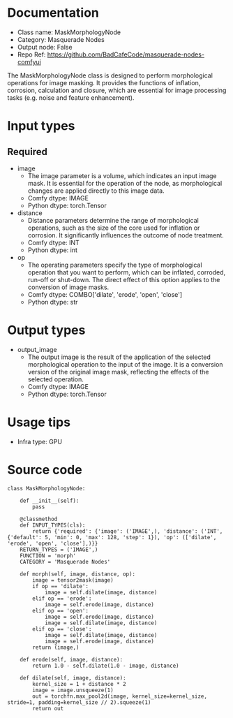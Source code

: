 # Documentation
- Class name: MaskMorphologyNode
- Category: Masquerade Nodes
- Output node: False
- Repo Ref: https://github.com/BadCafeCode/masquerade-nodes-comfyui

The MaskMorphologyNode class is designed to perform morphological operations for image masking. It provides the functions of inflation, corrosion, calculation and closure, which are essential for image processing tasks (e.g. noise and feature enhancement).

# Input types
## Required
- image
    - The image parameter is a volume, which indicates an input image mask. It is essential for the operation of the node, as morphological changes are applied directly to this image data.
    - Comfy dtype: IMAGE
    - Python dtype: torch.Tensor
- distance
    - Distance parameters determine the range of morphological operations, such as the size of the core used for inflation or corrosion. It significantly influences the outcome of node treatment.
    - Comfy dtype: INT
    - Python dtype: int
- op
    - The operating parameters specify the type of morphological operation that you want to perform, which can be inflated, corroded, run-off or shut-down. The direct effect of this option applies to the conversion of image masks.
    - Comfy dtype: COMBO['dilate', 'erode', 'open', 'close']
    - Python dtype: str

# Output types
- output_image
    - The output image is the result of the application of the selected morphological operation to the input of the image. It is a conversion version of the original image mask, reflecting the effects of the selected operation.
    - Comfy dtype: IMAGE
    - Python dtype: torch.Tensor

# Usage tips
- Infra type: GPU

# Source code
```
class MaskMorphologyNode:

    def __init__(self):
        pass

    @classmethod
    def INPUT_TYPES(cls):
        return {'required': {'image': ('IMAGE',), 'distance': ('INT', {'default': 5, 'min': 0, 'max': 128, 'step': 1}), 'op': (['dilate', 'erode', 'open', 'close'],)}}
    RETURN_TYPES = ('IMAGE',)
    FUNCTION = 'morph'
    CATEGORY = 'Masquerade Nodes'

    def morph(self, image, distance, op):
        image = tensor2mask(image)
        if op == 'dilate':
            image = self.dilate(image, distance)
        elif op == 'erode':
            image = self.erode(image, distance)
        elif op == 'open':
            image = self.erode(image, distance)
            image = self.dilate(image, distance)
        elif op == 'close':
            image = self.dilate(image, distance)
            image = self.erode(image, distance)
        return (image,)

    def erode(self, image, distance):
        return 1.0 - self.dilate(1.0 - image, distance)

    def dilate(self, image, distance):
        kernel_size = 1 + distance * 2
        image = image.unsqueeze(1)
        out = torchfn.max_pool2d(image, kernel_size=kernel_size, stride=1, padding=kernel_size // 2).squeeze(1)
        return out
```